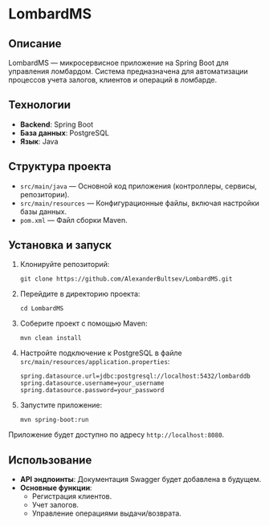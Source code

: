 # LombardMS

## Описание

LombardMS — микросервисное приложение на Spring Boot для управления ломбардом. Система предназначена для автоматизации процессов учета залогов, клиентов и операций в ломбарде.

## Технологии

- **Backend**: Spring Boot
- **База данных**: PostgreSQL
- **Язык**: Java

## Структура проекта

- `src/main/java` — Основной код приложения (контроллеры, сервисы, репозитории).
- `src/main/resources` — Конфигурационные файлы, включая настройки базы данных.
- `pom.xml` — Файл сборки Maven.

## Установка и запуск

1. Клонируйте репозиторий:
   ```
   git clone https://github.com/AlexanderBultsev/LombardMS.git
   ```

2. Перейдите в директорию проекта:
   ```
   cd LombardMS
   ```

3. Соберите проект с помощью Maven:
   ```
   mvn clean install
   ```

4. Настройте подключение к PostgreSQL в файле `src/main/resources/application.properties`:
   ```
   spring.datasource.url=jdbc:postgresql://localhost:5432/lombarddb
   spring.datasource.username=your_username
   spring.datasource.password=your_password
   ```

5. Запустите приложение:
   ```
   mvn spring-boot:run
   ```

Приложение будет доступно по адресу `http://localhost:8080`.

## Использование

- **API эндпоинты**: Документация Swagger будет добавлена в будущем.
- **Основные функции**:
  - Регистрация клиентов.
  - Учет залогов.
  - Управление операциями выдачи/возврата.
